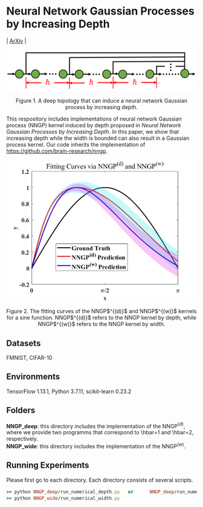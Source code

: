 # Neural Network Gaussian Processes by Increasing Depth
| [ArXiv](https://arxiv.org/pdf/2108.12862.pdf) |

<p align="center">
  <img width="800" src="https://github.com/FengleiFan/NNGP_by_Depth/blob/main/NetworkStructure.png">
</p>
<p align="center">
  Figure 1. A deep topology that can induce a neural network Gaussian process by increasing depth.
</p>

This respository includes implementations of neural network Gaussian process (NNGP) kernel induced by depth proposed in *Neural Network Gaussian Processes by Increasing Depth*. In this paper, we show that increasing depth while the width is bounded can also result in a Gaussian process kernel. Our code inherits the implementation of https://github.com/brain-research/nngp. 



<p align="center">
  <img width="500" src="https://github.com/FengleiFan/NNGP_by_Depth/blob/main/Fitting.jpg">
</p>

<p align="center">
  Figure 2. The fitting curves of the NNGP$^{(d)}$ and NNGP$^{(w)}$ kernels for a sine function. NNGP$^{(d)}$ refers to the NNGP kernel by depth, while NNGP$^{(w)}$ refers to the NNGP kernel by width.
</p>



## Datasets
FMNIST, CIFAR-10

## Environments
TensorFlow 1.13.1, Python 3.7.11, scikit-learn 0.23.2 

## Folders 
**NNGP_deep**: this directory includes the implementation of the NNGP$^{(d)}$, where we provide two programms that correspond to \hbar=1 and \hbar=2, respectively. <br/>
**NNGP_wide**: this directory includes the implementation of the NNGP$^{(w)}$. <br/>



## Running Experiments

Please first go to each directory. Each directory consists of several scripts.  

```ruby
>> python NNGP_deep/run_numerical_depth.py   or      NNGP_deep/run_numerical_depth_hbar_2.py  
>> python NNGP_wide/run_numerical_width.py           
```

